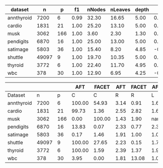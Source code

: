 | dataset | n | p | f1 | nNodes | nLeaves | depth | Q | J |
|---------|---|---|----|--------|---------|-------|---|---|
| annthyroid | 7200 | 6 | 0.99 | 32.30 | 16.65 | 5.00 | 0.94 | 0.91 |
| cardio | 1831 | 21 | 1.00 | 25.20 | 13.10 | 5.00 | 0.55 | 0.38 |
| musk | 3062 | 166 | 1.00 | 3.60 | 2.30 | 1.30 | 0.00 | 0.02 |
| pendigits | 6870 | 16 | 1.00 | 25.00 | 13.00 | 5.00 | 0.95 | 0.41 |
| satimage | 5803 | 36 | 1.00 | 15.40 | 8.20 | 4.85 | -0.37 | 0.13 |
| shuttle | 49097 | 9 | 1.00 | 19.70 | 10.35 | 5.00 | 0.85 | 0.59 |
| thyroid | 3772 | 6 | 1.00 | 22.40 | 11.70 | 4.95 | 0.50 | 0.82 |
| wbc | 378 | 30 | 1.00 | 12.90 | 6.95 | 4.25 | -0.29 | 0.13 |


|            |       |     | AFT    | FACET  | AFT   | FACET | AFT   | FACET | AFT   | FACET  |
| ---------- | ----- | --- | ------ | ------ | ----- | ----- | ----- | ----- | ----- | ------ |
| Dataset    | n     | p   | C      | C      | R     | R     | L     | L     | D     | D      |
| annthyroid | 7200 | 6 | 100.00 | 54.93 | 3.14 | 0.91 | 1.68 | 1.65 | 0.89 | 0.66 |
| cardio | 1831 | 21 | 99.73 | 1.36 | 2.55 | 2.82 | 1.60 | 1.80 | 7.08 | 3.12 |
| musk | 3062 | 166 | 0.00 | 100.00 | 1.43 | 1.90 | nan | 15.14 | nan | 9.51 |
| pendigits | 6870 | 16 | 13.83 | 0.07 | 2.33 | 0.77 | 2.39 | 2.00 | 14.42 | 3.78 |
| satimage | 5803 | 36 | 0.17 | 1.46 | 1.91 | 1.00 | 1.00 | 3.65 | 8.68 | 6.86 |
| shuttle | 49097 | 9 | 100.00 | 27.65 | 2.23 | 0.15 | 1.72 | 1.08 | 1.61 | 0.27 |
| thyroid | 3772 | 6 | 100.00 | 1.59 | 2.39 | 1.37 | 1.97 | 1.08 | 3.74 | 1.72 |
| wbc | 378 | 30 | 3.95 | 0.00 | 1.81 | 13.08 | 1.00 | nan | 5.06 | nan |
